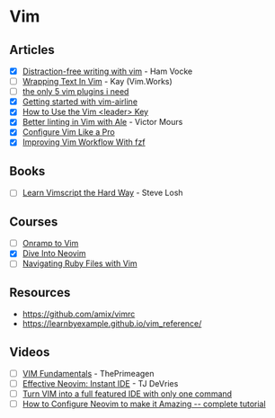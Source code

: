 # Vim

## Articles

- [x] [Distraction-free writing with vim](https://www.hamvocke.com/blog/distraction-free-writing/) - Ham Vocke
- [ ] [Wrapping Text In Vim](https://vim.works/2019/03/16/wrapping-text-in-vim/) - Kay (Vim.Works)
- [ ] [the only 5 vim plugins i need](https://dev.to/hayden/the-only-5-vim-plugins-i-need-4b7h)
- [x] [Getting started with vim-airline](https://tuckerchapman.com/2020/09/15/getting-started-vim-airline/)
- [x] [How to Use the Vim \<leader\> Key](https://tuckerchapman.com/2018/06/16/how-to-use-the-vim-leader-key/)
- [x] [Better linting in Vim with Ale](https://medium.com/@victormours/better-linting-in-vim-with-ale-1e4b1d5789af) - Victor Mours
- [x] [Configure Vim Like a Pro](https://levelup.gitconnected.com/configure-vim-like-a-pro-16bff32ee)
- [x] [Improving Vim Workflow With fzf](https://pragmaticpineapple.com/improving-vim-workflow-with-fzf/)

## Books

- [ ] [Learn Vimscript the Hard Way](https://learnvimscriptthehardway.stevelosh.com/) - Steve Losh

## Courses

- [ ] [Onramp to Vim](https://thoughtbot.com/upcase/onramp-to-vim)
- [x] [Dive Into Neovim](https://thoughtbot.com/upcase/dive-into-neovim)
- [ ] [Navigating Ruby Files with Vim](https://thoughtbot.com/upcase/navigating-ruby-files-with-vim)

## Resources

- https://github.com/amix/vimrc
- https://learnbyexample.github.io/vim_reference/

## Videos

- [ ] [VIM Fundamentals](https://frontendmasters.com/courses/vim-fundamentals/) - ThePrimeagen
- [ ] [Effective Neovim: Instant IDE](https://www.youtube.com/watch?v=stqUbv-5u2s) - TJ DeVries
- [ ] [Turn VIM into a full featured IDE with only one command](https://www.youtube.com/watch?v=Mtgo-nP_r8Y)
- [ ] [How to Configure Neovim to make it Amazing -- complete tutorial](https://www.youtube.com/watch?v=J9yqSdvAKXY)
